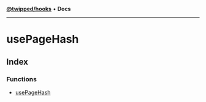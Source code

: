 [**@twipped/hooks**](../README.md) • **Docs**

***

# usePageHash

## Index

### Functions

- [usePageHash](functions/usePageHash.md)
